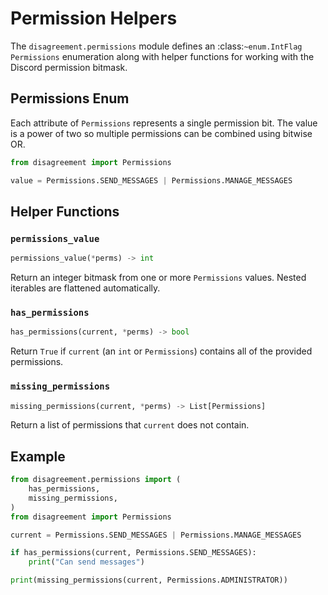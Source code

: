 # Permission Helpers

The `disagreement.permissions` module defines an :class:`~enum.IntFlag`
`Permissions` enumeration along with helper functions for working with
the Discord permission bitmask.

## Permissions Enum

Each attribute of ``Permissions`` represents a single permission bit. The value
is a power of two so multiple permissions can be combined using bitwise OR.

```python
from disagreement import Permissions

value = Permissions.SEND_MESSAGES | Permissions.MANAGE_MESSAGES
```

## Helper Functions

### ``permissions_value``

```python
permissions_value(*perms) -> int
```

Return an integer bitmask from one or more ``Permissions`` values. Nested
iterables are flattened automatically.

### ``has_permissions``

```python
has_permissions(current, *perms) -> bool
```

Return ``True`` if ``current`` (an ``int`` or ``Permissions``) contains all of
the provided permissions.

### ``missing_permissions``

```python
missing_permissions(current, *perms) -> List[Permissions]
```

Return a list of permissions that ``current`` does not contain.

## Example

```python
from disagreement.permissions import (
    has_permissions,
    missing_permissions,
)
from disagreement import Permissions

current = Permissions.SEND_MESSAGES | Permissions.MANAGE_MESSAGES

if has_permissions(current, Permissions.SEND_MESSAGES):
    print("Can send messages")

print(missing_permissions(current, Permissions.ADMINISTRATOR))
```

